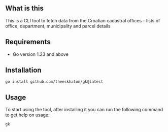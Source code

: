 ## What is this
This is a CLI tool to fetch data from the Croatian cadastral offices - lists of office, department, municipality and parcel details 
## Requirements
- Go version 1.23 and above
## Installation
```
go install github.com/theeskhaton/gk@latest
```
## Usage
To start using the tool, after installing it you can run the following command to get help on usage:
```
gk
```
